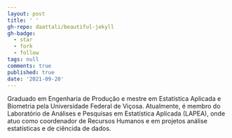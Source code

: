 ```yaml
---
layout: post
title: ' '
gh-repo: daattali/beautiful-jekyll
gh-badge:
  - star
  - fork
  - follow
tags: null
comments: true
published: true
date: '2021-09-20'
---
```


  Graduado em Engenharia de Produção e mestre em Estatística Aplicada e Biometria pela Universidade Federal de Viçosa. Atualmente, é membro do Laboratório de Análises e Pesquisas em Estatística Aplicada (LAPEA), onde atuo como coordenador de Recursos Humanos e em projetos análise estatísticas e de ciêncida de dados.
